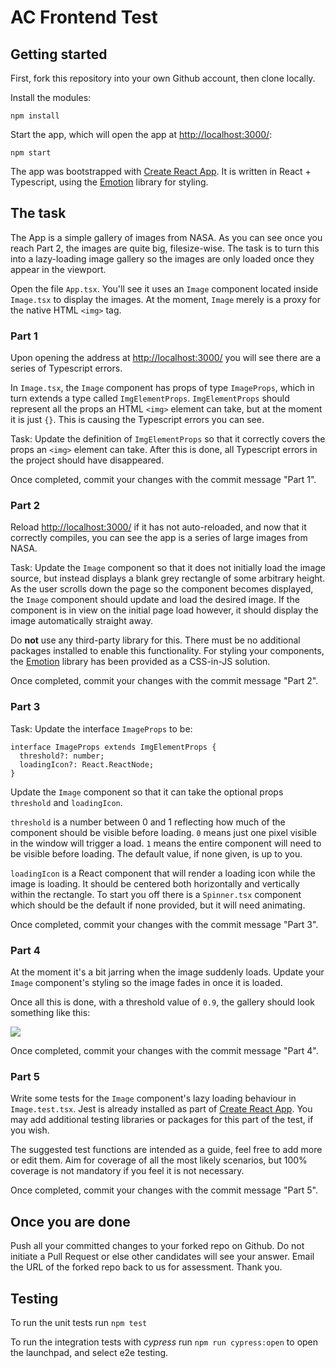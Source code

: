 # AC Frontend Test

## Getting started

First, fork this repository into your own Github account, then clone locally.

Install the modules:

    npm install

Start the app, which will open the app at [http://localhost:3000/](http://localhost:3000/):

    npm start

The app was bootstrapped with [Create React App](https://github.com/facebook/create-react-app). It is written in React + Typescript, using the [Emotion](https://emotion.sh/docs/introduction) library for styling.

## The task

The App is a simple gallery of images from NASA. As you can see once you reach Part 2, the images are quite big, filesize-wise. The task is to turn this into a lazy-loading image gallery so the images are only loaded once they appear in the viewport.

Open the file `App.tsx`. You'll see it uses an `Image` component located inside `Image.tsx` to display the images. At the moment, `Image` merely is a proxy for the native HTML `<img>` tag.

### Part 1

Upon opening the address at [http://localhost:3000/](http://localhost:3000/) you will see there are a series of Typescript errors.

In `Image.tsx`, the `Image` component has props of type `ImageProps`, which in turn extends a type called `ImgElementProps`. `ImgElementProps` should represent all the props an HTML `<img>` element can take, but at the moment it is just `{}`. This is causing the Typescript errors you can see.

Task: Update the definition of `ImgElementProps` so that it correctly covers the props an `<img>` element can take. After this is done, all Typescript errors in the project should have disappeared.

Once completed, commit your changes with the commit message "Part 1".

### Part 2

Reload [http://localhost:3000/](http://localhost:3000/) if it has not auto-reloaded, and now that it correctly compiles, you can see the app is a series of large images from NASA.

Task: Update the `Image` component so that it does not initially load the image source, but instead displays a blank grey rectangle of some arbitrary height. As the user scrolls down the page so the component becomes displayed, the `Image` component should update and load the desired image. If the component is in view on the initial page load however, it should display the image automatically straight away.

Do **not** use any third-party library for this. There must be no additional packages installed to enable this functionality. For styling your components, the [Emotion](https://emotion.sh/docs/introduction) library has been provided as a CSS-in-JS solution.

Once completed, commit your changes with the commit message "Part 2".

### Part 3

Task: Update the interface `ImageProps` to be:

    interface ImageProps extends ImgElementProps {
      threshold?: number;
      loadingIcon?: React.ReactNode;
    }

Update the `Image` component so that it can take the optional props `threshold` and `loadingIcon`.

`threshold` is a number between 0 and 1 reflecting how much of the component should be visible before loading. `0` means just one pixel visible in the window will trigger a load. `1` means the entire component will need to be visible before loading. The default value, if none given, is up to you.

`loadingIcon` is a React component that will render a loading icon while the image is loading. It should be centered both horizontally and vertically within the rectangle. To start you off there is a `Spinner.tsx` component which should be the default if none provided, but it will need animating.

Once completed, commit your changes with the commit message "Part 3".

### Part 4

At the moment it's a bit jarring when the image suddenly loads. Update your `Image` component's styling so the image fades in once it is loaded.

Once all this is done, with a threshold value of `0.9`, the gallery should look something like this:

![](/images/demo.gif)

Once completed, commit your changes with the commit message "Part 4".

### Part 5

Write some tests for the `Image` component's lazy loading behaviour in `Image.test.tsx`. Jest is already installed as part of [Create React App](https://create-react-app.dev/docs/running-tests/). You may add additional testing libraries or packages for this part of the test, if you wish.

The suggested test functions are intended as a guide, feel free to add more or edit them. Aim for coverage of all the most likely scenarios, but 100% coverage is not mandatory if you feel it is not necessary.

Once completed, commit your changes with the commit message "Part 5".

## Once you are done

Push all your committed changes to your forked repo on Github. Do not initiate a Pull Request or else other candidates will see your answer. Email the URL of the forked repo back to us for assessment. Thank you.

## Testing

To run the unit tests run `npm test`

To run the integration tests with _cypress_ run `npm run cypress:open` to open the launchpad, and select e2e testing.

